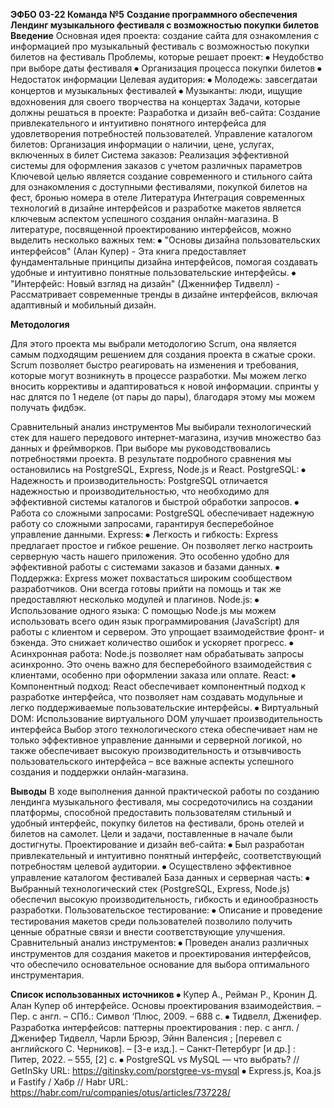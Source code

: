 **ЭФБО 03-22 Команда №5**
**Создание программного обеспечения**
**Лендинг музыкального фестиваля с возможностью покупки билетов**
**Введение**
Основная идея проекта: создание сайта для ознакомления с информацией про музыкальный фестиваль с возможностью покупки билетов на фестиваль
Проблемы, которые решает проект:
⦁	Неудобство при выборе даты фестиваля
⦁	Организация процесса покупки билетов 
⦁	Недостаток информации
Целевая аудитория:
⦁	Молодежь: завсегдатаи концертов и музыкальных фестивалей
⦁	Музыканты: люди, ищущие вдохновения для своего творчества на концертах
Задачи, которые должны решаться в проекте:
Разработка и дизайн веб-сайта: Создание привлекательного и интуитивно понятного интерфейса для удовлетворения потребностей пользователей.
Управление каталогом билетов: Организация информации о наличии, цене, услугах, включенных в билет 
Система заказов: Реализация эффективной системы для оформления заказов с учетом различных параметров
Ключевой целью является создание современного и стильного сайта для ознакомления с доступными фестивалями, покупкой билетов на фест, бронью номера в отеле
Литература
Интеграция современных технологий в дизайне интерфейсов и разработке макетов является ключевым аспектом успешного создания онлайн-магазина. В литературе, посвященной проектированию интерфейсов, можно выделить несколько важных тем:
⦁	"Основы дизайна пользовательских интерфейсов" (Алан Купер) - Эта книга предоставляет фундаментальные принципы дизайна интерфейсов, помогая создавать удобные и интуитивно понятные пользовательские интерфейсы.
⦁	"Интерфейс: Новый взгляд на дизайн" (Дженнифер Тидвелл) - Рассматривает современные тренды в дизайне интерфейсов, включая адаптивный и мобильный дизайн.

**Методология**

Для этого проекта мы выбрали методологию Scrum, она является самым подходящим решением для создания проекта в сжатые сроки. Scrum позволяет быстро реагировать на изменения и требования, которые могут возникнуть в процессе разработки. Мы можем легко вносить коррективы и адаптироваться к новой информации. спринты у нас длятся по 1 неделе (от пары до пары), благодаря этому мы можем получать фидбэк. 
 
Сравнительный анализ инструментов
Мы выбирали технологический стек для нашего передового интернет-магазина, изучив множество баз данных и фреймворков. При выборе мы руководствовались потребностями проекта. В результате подробного сравнения мы остановились на PostgreSQL, Express, Node.js и React.
PostgreSQL: 
⦁	Надежность и производительность: PostgreSQL отличается надежностью и производительностью, что необходимо для эффективной системы каталогов и быстрой обработки запросов.
⦁	Работа со сложными запросами: PostgreSQL обеспечивает надежную работу со сложными запросами, гарантируя бесперебойное управление данными.
Express: 
⦁	Легкость и гибкость: Express предлагает простое и гибкое решение. Он позволяет легко настроить серверную часть нашего приложения. Это особенно удобно для эффективной работы с системами заказов и базами данных.
⦁	Поддержка: Express может похвастаться широким сообществом разработчиков. Они всегда готовы прийти на помощь и так же предоставляют несколько модулей и плагинов.
Node.js:
⦁	Использование одного языка: С помощью Node.js мы можем использовать всего один язык программирования (JavaScript) для работы с клиентом и сервером. Это упрощает взаимодействие фронт- и бэкенда. Это снижает количество ошибок и ускоряет прогресс.
⦁	Асинхронная работа: Node.js позволяет нам обрабатывать запросы асинхронно. Это очень важно для бесперебойного взаимодействия с клиентами, особенно при оформлении заказа или оплате.
React:
⦁	Компонентный подход: React обеспечивает компонентный подход к разработке интерфейса, что позволяет нам создавать модульные и легко поддерживаемые пользовательские интерфейсы.
⦁	Виртуальный DOM: Использование виртуального DOM улучшает производительность интерфейса
Выбор этого технологического стека обеспечивает нам не только эффективное управление данными и серверной логикой, но также обеспечивает высокую производительность и отзывчивость пользовательского интерфейса – все важные аспекты успешного создания и поддержки онлайн-магазина.

**Выводы**
В ходе выполнения данной практической работы по созданию лендинга музыкального фестиваля, мы сосредоточились на создании платформы, способной предоставить пользователям стильный и удобный интерфейс, покупку билетов на фестивали, бронь отелей и билетов на самолет. Цели и задачи, поставленные в начале были достигнуты.
Проектирование и дизайн веб-сайта:
⦁	Был разработан привлекательный и интуитивно понятный интерфейс, соответствующий потребностям целевой аудитории.
⦁	Осуществлено эффективное управление каталогом фестивалей
База данных и серверная часть:
⦁	Выбранный технологический стек (PostgreSQL, Express, Node.js) обеспечил высокую производительность, гибкость и единообразность разработки.
Пользовательское тестирование:
⦁	Описание и проведение тестирования макетов среди пользователей позволило получить ценные обратные связи и внести соответствующие улучшения.
Сравнительный анализ инструментов:
⦁	Проведен анализ различных инструментов для создания макетов и проектирования интерфейсов, что обеспечило основательное основание для выбора оптимального инструментария.

**Список использованных источников**
⦁	Купер А., Рейман Р., Кронин Д.
Алан Купер об интерфейсе. Основы проектирования взаимодействия. – Пер.
с англ. – СПб.: Символ ‘Плюс, 2009. – 688 с.
⦁	Тидвелл, Дженифер. Разработка интерфейсов: паттерны проектирования : пер. с англ. / Дженифер Тидвелл, Чарли Брюэр, Эйнн Валенсия ; [перевел с английского С. Черников]. – [3-е изд.]. – Санкт-Петербург [и др.] : Питер, 2022. – 555, [2] с.
⦁	PostgreSQL vs MySQL — что выбрать? // GetInSky URL: https://gitinsky.com/porstgree-vs-mysql
⦁	Express.js, Koa.js и Fastify / Хабр //  Habr URL: https://habr.com/ru/companies/otus/articles/737228/

